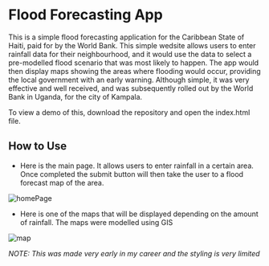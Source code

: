 # Flood Forecasting App

This is a simple flood forecasting application for the Caribbean
State of Haiti, paid for by the World Bank. This simple wedsite 
allows users to enter rainfall data for their neighbourhood, 
and it would use the data to select a pre-modelled flood 
scenario that was most likely to happen. The app 
would then display maps showing the areas where flooding 
would occur, providing the local government with 
an early warning. Although simple, it was very effective 
and well received, and was subsequently rolled out by the 
World Bank in Uganda, for the city of Kampala.

To view a demo of this, download the repository and open the
index.html file.

## How to Use
+ Here is the main page. It allows users to enter rainfall in a certain area. Once completed the submit button will then take the user to a flood forecast map of the area.

![homePage](https://user-images.githubusercontent.com/43879432/184494743-4a8450c9-9380-4c8f-bb2b-529e231557d4.jpg)

+ Here is one of the maps that will be displayed depending on the amount of rainfall. The maps were modelled using GIS

![map](https://user-images.githubusercontent.com/43879432/184494995-b192d071-d560-467a-8fae-e048d1ec693a.jpg)

*NOTE: This was made very early in my career and the styling is very limited*
